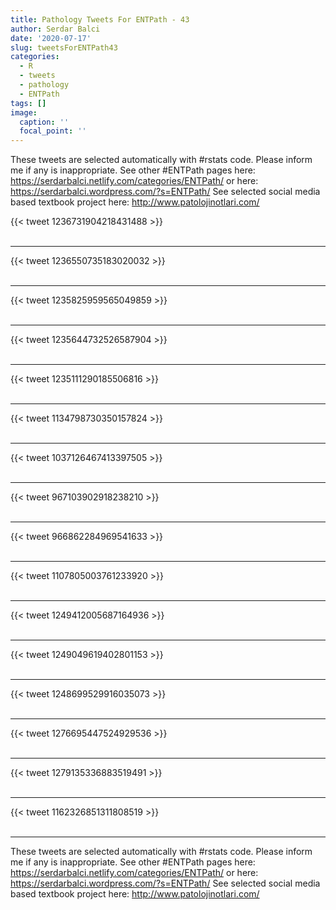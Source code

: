 ```yaml
---
title: Pathology Tweets For ENTPath - 43
author: Serdar Balci
date: '2020-07-17'
slug: tweetsForENTPath43
categories:
  - R
  - tweets
  - pathology
  - ENTPath
tags: []
image:
  caption: ''
  focal_point: ''
---
```



These tweets are selected automatically with #rstats code. Please inform me if any is inappropriate.
See other #ENTPath pages here: https://serdarbalci.netlify.com/categories/ENTPath/  or here: https://serdarbalci.wordpress.com/?s=ENTPath/ 
See selected social media based textbook project here: http://www.patolojinotlari.com/

{{< tweet 1236731904218431488 >}}
<br>
<br>
<hr>
{{< tweet 1236550735183020032 >}}
<br>
<br>
<hr>
{{< tweet 1235825959565049859 >}}
<br>
<br>
<hr>
{{< tweet 1235644732526587904 >}}
<br>
<br>
<hr>
{{< tweet 1235111290185506816 >}}
<br>
<br>
<hr>
{{< tweet 1134798730350157824 >}}
<br>
<br>
<hr>
{{< tweet 1037126467413397505 >}}
<br>
<br>
<hr>
{{< tweet 967103902918238210 >}}
<br>
<br>
<hr>
{{< tweet 966862284969541633 >}}
<br>
<br>
<hr>
{{< tweet 1107805003761233920 >}}
<br>
<br>
<hr>
{{< tweet 1249412005687164936 >}}
<br>
<br>
<hr>
{{< tweet 1249049619402801153 >}}
<br>
<br>
<hr>
{{< tweet 1248699529916035073 >}}
<br>
<br>
<hr>
{{< tweet 1276695447524929536 >}}
<br>
<br>
<hr>
{{< tweet 1279135336883519491 >}}
<br>
<br>
<hr>
{{< tweet 1162326851311808519 >}}
<br>
<br>
<hr>


These tweets are selected automatically with #rstats code. Please inform me if any is inappropriate.
See other #ENTPath pages here: https://serdarbalci.netlify.com/categories/ENTPath/  or here: https://serdarbalci.wordpress.com/?s=ENTPath/ 
See selected social media based textbook project here: http://www.patolojinotlari.com/
